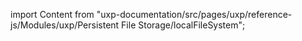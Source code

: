 
import Content from "uxp-documentation/src/pages/uxp/reference-js/Modules/uxp/Persistent File Storage/localFileSystem";

<Content query="product=photoshop"/>
